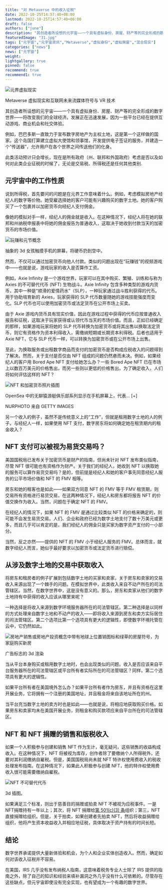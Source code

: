 ```yaml
---
title: "对 Metaverse 中的收入征税"
date: 2022-10-25T14:57:40+08:00
lastmod: 2022-10-25T14:57:40+08:00
draft: false
authors: ["june"]
description: "其创造者所设想的元宇宙——一个具有虚拟身份、房屋、财产等的完全形成的数字世界——将改变我们的全球经济。发展正在迅速发展，因为一些平台已经在提供互动游戏、商业机会和社交体验。"
featuredImage: "31.jpg"
tags: ["元宇宙","元宇宙资讯","Metaverse","虚拟身份","虚拟房屋","混合现实"]
categories: ["news"]
news: ["元宇宙"]
weight: 
lightgallery: true
pinned: false
recommend: true
recommend1: true
---
```




![元界虚拟现实](26.jpg)

Metaverse 虚拟现实和互联网未来流媒体符号与 VR 技术



其创造者所设想的元宇宙——一个具有虚拟身份、房屋、财产等的完全形成的数字世界——将改变我们的全球经济。发展正在迅速发展，因为一些平台已经在提供互动游戏、商业机会和社交体验。

例如，巴巴多斯一直致力于宣布数字房地产为主权土地，这是第一个这样做的国家。这个岛国打算建立虚拟大使馆和领事馆，开发提供电子签证的服务，并建造一个“传送器”，允许用户在各个世界之间传送他们的化身。

此类活动预计只会增长，现在是所有政府（州、联邦和外国政府）考虑是否以及如何对此类企业征税的时候了，无论是交易税、所得税还是任何其他类别.



## 元宇宙中的工作性质

说到所得税，首先要问的问题是在元界工作意味着什么。例如，考虑模拟房地产经纪人的数字等价物。她受雇选择她的客户可能有兴趣购买的数字土地。她的客户购买了一个包裹并以加密货币向经纪人支付佣金。

像她的模拟对手一样，经纪人的佣金就是收入。在这种情况下，经纪人将在她的联邦和州纳税申报表中将她的佣金报告为普通收入，这取决于她收到付款当天的加密货币的市场价值。

![玩赚和元节概念](27.jpg)

抽象的 3d 女孩触摸手机的屏幕，将硬币扔到空中。



然而，不仅可以通过加密货币向他人付款。类似的问题出现在“玩赚钱”的视频游戏中——也就是说，游戏玩家的收入是否算作工资。

例如，Axie Infinity 是一个游戏世界，玩家可以在其中购买、繁殖、训练和与称为 Axies 的不可替代代币 (NFT) 生物战斗。Axie Infinity 包含多种类型的游戏内货币，其中一种是“顺滑的爱情药水”（SLP），一种玩家通过战斗胜利获得的代币。用于协助培育新的 Axies，玩家获得的 SLP 代币数量随她的游戏技能强度而变化。SLP 代币也可以使用加密货币或法定货币在公开市场上买卖。

由于 Axie 游戏内货币具有现实价值，因此在游戏过程中获得的代币应按普通收入报告和征税，这取决于玩家获得或认领代币当天的市场价值。而且，正如已经确定的那样，如果游戏玩家将她的 SLP 代币转换为加密货币或将其出售以换取法定货币，则它有资格作为资本利得收入，需缴纳短期或长期资本利得税。后者也适用于 Axie NFT，它与 SLP 代币一样，可以转换为加密货币或在公开市场上出售。

至此，为换取服务或出租数字商品而支付的加密货币是否构成应税收入的问题得到了解决。然而，关于支付是否仅由 NFT 组成的问题仍然悬而未决。例如，如果经纪人的客户用 Bored Ape NFT 支付给她怎么办？一些 Bored Ape NFT 已在市场上以数百万美元的价格售出，而另一些则以更低的价格售出。为了确定收入，人们将如何评估这样的 NFT？

![NFT 和加密货币照片插图](28.jpg)

OpenSea 中的无聊猿游艇俱乐部系列显示在手机屏幕上，代表... [+]

NURPHOTO 来自 GETTY IMAGES

另一个收入的例子，虽然不是传统意义上的“工作”，但就是租用数字土地的人的例子。与经纪人一样，如果使用 NFT 支付，数字房东将如何确定她在租赁期内的租金收入？



## NFT 支付可以被视为易货交易吗？

美国国税局已发布关于加密货币是财产的指南，但尚未针对 NFT 发布类似指南，尽管 NFT 很可能也有资格作为财产。关于我们的经纪人，她收到 NFT 以换取她的服务可以算作易货交易吗？是的，但前提是经纪人和她的客户事先同意经纪人服务的公平市场价值和 NFT 的 FMV 相等。

房东和她的租客也是如此——如果双方同意 NFT 的 FMV 等于 FMV 租赁期，则交易所有资格进行易货交易，在这两种情况下，经纪人和房东都将报告 NFT 的价值交换作为收入。当然，问题在于确定 NFT 的 FMV。

在经纪人的情况下，如果 NFT 的 FMV 是通过比较类似 NFT 的价格来确定的，则可能不会发生易货交易。人们、企业和政府已经为数字土地支付了数十万美元或更多，而且几乎可以肯定的是，我们经纪人的佣金只是买家为数字资产支付的一小部分。

当然，反之亦然——提供的 NFT 的 FMV 小于经纪人服务的 FMV。总体而言，就数字经纪人而言，她似乎最好要求以加密货币或法定货币进行赔偿。



## 从涉及数字土地的交易中获取收入

将房东和租房者的例子扩展到包括数字土地的买家和卖家，关于房东和卖家的交易收入来源出现了一个棘手的问题。在模拟世界中，此类收入来自不动产所在的司法管辖区。当然，在数字世界中，这是没有意义的。那么，房东和卖家从他们的数字土地持有中获得的收入应该从哪里来呢？

一种选择是将收入来源到数字环境服务器所在的司法管辖区。第二种选择是以同样的方式处理来自数字土地和不动产的收入——即将收入来源到房东和卖方实际居住的司法管辖区。第二个选项比第一个选项具有更大的逻辑性，即使数字环境托管在云中，它仍然如此。

![房地产销售或房地产投资概念中带有地球上位置销图标和绿草的房屋符号，为家庭购买新房](29.jpg)

广告标志的 3d 渲染



当从平台本身购买或租用数字土地时，也会出现类似的问题。收入是否应该来自平台服务器所在的司法管辖区或平台所有者实际所在的司法管辖区？同样，第二个选项具有更大的逻辑性。

如果平台所有者在美国境外怎么办？如果平台所有者作为房东，并且有资格在这里开展业务，它将拥有一个注册的美国地址，并且租金将来自该地址所在的州。

当平台充当数字土地的卖方时也是如此——也就是说，将相应地获取购买价格。如果房东和卖家均未在美国开展业务，则租金和购买款项应来自平台所在的司法管辖区。



## NFT 和 NFT 捐赠的销售和版税收入

如果一个人积极参与创建和销售 NFT 作为生计，毫无疑问，这些销售的收益构成收入。在这种情况下，NFT 将被视为库存，创作者除了要缴纳个人所得税外，还要对其利润缴纳自雇税。但是，美国国税局尚未就 NFT 特许权使用费收入的税收处理发布指南。在这种情况下，如果此人积极参与创建 NFT，他的特许权使用费收入很可能需要缴纳自雇税。

![NFT 不可替代代币](30.jpg)

3d 插图。



如果满足三个标准，则出于慈善目的捐赠或拍卖 NFT 不被视为应税事件。一是NFT捐赠持有一年以上；其次，将 NFT 捐赠给[第 501(c)(3) 条](https://www.taxnotes.com/lr/resolve/cqfp#cqfp-0000011)组织；第三，NFT 直接捐赠给组织。但是，关于拍卖，如果创建者先拍卖 NFT，然后将收益捐赠给组织，他将产生资本收益收入并相应地征税，具体取决于资产持有的时间长短。



## 结论

数字世界承诺提供大量新体验和机会，为个人和企业实体创造收入。然而，确定如何对该收入征税并不容易。

在美国，IRS 几乎没有发布纳税人指南，这意味着税务专业人士除了 IRS 提供的指南之外，除了自己的知识和经验来填补漏洞之外几乎没有什么可依赖的。尽管存在这些缺点，但元宇宙即使没有完全实现，也有望成为一个有趣的数字世界。